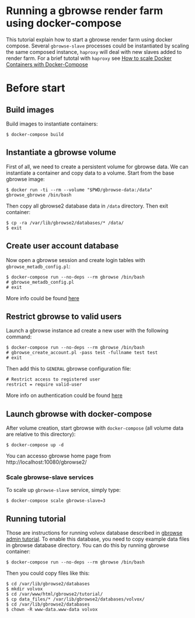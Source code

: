 
Running a gbrowse render farm using docker-compose
==================================================

This tutorial explain how to start a gbrowse render farm using docker compose.
Several `gbrowse-slave` processes could be instantiated by scaling the same
composed instance, `haproxy` will deal with new slaves added to render farm. For
a brief tutotal with `haproxy` see [How to scale Docker Containers with Docker-Compose][scale-tutorial]

[scale-tutorial]: https://www.brianchristner.io/how-to-scale-a-docker-container-with-docker-compose/

Before start
============

Build images
------------

Build images to instantiate containers:

```
$ docker-compose build
```

Instantiate a gbrowse volume
----------------------------

First of all, we need to create a persistent volume for gbrowse data. We can instantiate
a container and copy data to a volume. Start from the base gbrowse image:

```
$ docker run -ti --rm --volume "$PWD/gbrowse-data:/data" gbrowse_gbrowse /bin/bash
```

Then copy all gbrowse2 database data in `/data` directory. Then exit container:

```
$ cp -ra /var/lib/gbrowse2/databases/* /data/
$ exit
```

Create user account database
----------------------------

Now open a gbrowse session and create login tables with `gbrowse_metadb_config.pl`:

```
$ docker-compose run --no-deps --rm gbrowse /bin/bash
# gbrowse_metadb_config.pl
# exit
```

More info could be found [here][gbrowse-authentication]

[gbrowse-authentication]: http://gmod.org/wiki/GBrowse_Configuration/Authentication#GBrowse_Authentication_via_its_Built-in_User_Account_Database

## Restrict gbrowse to valid users

Launch a gbrowse instance ad create a new user with the following command:

```
$ docker-compose run --no-deps --rm gbrowse /bin/bash
# gbrowse_create_account.pl -pass test -fullname test test
# exit
```

Then add this to `GENERAL` gbrowse configuration file:

```
# Restrict access to registered user
restrict = require valid-user
```

More info on authentication could be found [here][gbrowse-add-user]

[gbrowse-add-user]: http://gmod.org/wiki/GBrowse_Configuration/Authentication#Adding_User_Accounts

Launch gbrowse with docker-compose
----------------------------------

After volume creation, start gbrowse with `docker-compose` (all volume data are
relative to this directory):

```
$ docker-compose up -d
```

You can accesso gbrowse home page from http://localhost:10080/gbrowse2/

### Scale gbrowse-slave services

To scale up `gbrowse-slave` service, simply type:

```
$ docker-compose scale gbrowse-slave=3
```

Running tutorial
----------------

Those are instructions for running volvox database described in [gbrowse admin tutorial][gbrowse-admin-tutorial].
To enable this database, you need to copy example data files in gbrowse database
directory. You can do this by running gbrowse container:

```
$ docker-compose run --no-deps --rm gbrowse /bin/bash
```

Then you could copy files like this:

```
$ cd /var/lib/gbrowse2/databases
$ mkdir volvox
$ cd /var/www/html/gbrowse2/tutorial/
$ cp data_files/* /var/lib/gbrowse2/databases/volvox/
$ cd /var/lib/gbrowse2/databases
$ chown -R www-data.www-data volvox
```

[gbrowse-admin-tutorial]: http://cloud.gmod.org/gbrowse2/tutorial/tutorial.html
